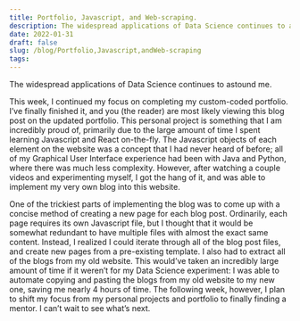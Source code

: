```yaml
---
title: Portfolio, Javascript, and Web-scraping.
description: The widespread applications of Data Science continues to astound me. This week, I continued my foc...
date: 2022-01-31
draft: false
slug: /blog/Portfolio,Javascript,andWeb-scraping
tags: 
---
```

The widespread applications of Data Science continues to astound me.

This week, I continued my focus on completing my custom-coded portfolio. I’ve finally finished it, and you (the reader) are most likely viewing this blog post on the updated portfolio. This personal project is something that I am incredibly proud of, primarily due to the large amount of time I spent learning Javascript and React on-the-fly. The Javascript objects of each element on the website was a concept that I had never heard of before; all of my Graphical User Interface experience had been with Java and Python, where there was much less complexity. However, after watching a couple videos and experimenting myself, I got the hang of it, and was able to implement my very own blog into this website. 

One of the trickiest parts of implementing the blog was to come up with a concise method of creating a new page for each blog post. Ordinarily, each page requires its own Javascript file, but I thought that it would be somewhat redundant to have multiple files with almost the exact same content. Instead, I realized I could iterate through all of the blog post files, and create new pages from a pre-existing template. I also had to extract all of the blogs from my old website. This would’ve taken an incredibly large amount of time if it weren’t for my Data Science experiment: I was able to automate copying and pasting the blogs from my old website to my new one, saving me nearly 4 hours of time. The following week, however, I plan to shift my focus from my personal projects and portfolio to finally finding a mentor. I can’t wait to see what’s next.

